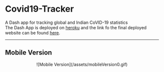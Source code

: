 # Covid19-Tracker
A Dash app for tracking global and Indian CoVID-19 statistics  
The Dash App is deployed on [heroku](https://wwww.heroku.com/) and the link fo the final deployed website can be found [here](https://covid19indiarep.herokuapp.com/).

-------------------------------------------------------------------------------------------------------------------------------

## Mobile Version

<div align="center">![Mobile Version](/assets/mobileVersion0.gif)</div>


